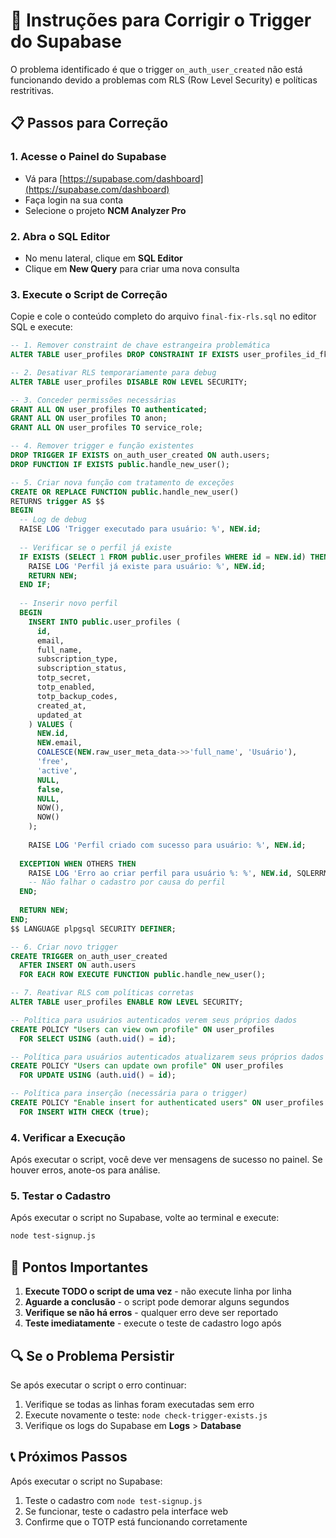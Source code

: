# 🔧 Instruções para Corrigir o Trigger do Supabase

O problema identificado é que o trigger `on_auth_user_created` não está funcionando devido a problemas com RLS (Row Level Security) e políticas restritivas.

## 📋 Passos para Correção

### 1. Acesse o Painel do Supabase
- Vá para [https://supabase.com/dashboard](https://supabase.com/dashboard)
- Faça login na sua conta
- Selecione o projeto **NCM Analyzer Pro**

### 2. Abra o SQL Editor
- No menu lateral, clique em **SQL Editor**
- Clique em **New Query** para criar uma nova consulta

### 3. Execute o Script de Correção
Copie e cole o conteúdo completo do arquivo `final-fix-rls.sql` no editor SQL e execute:

```sql
-- 1. Remover constraint de chave estrangeira problemática
ALTER TABLE user_profiles DROP CONSTRAINT IF EXISTS user_profiles_id_fkey;

-- 2. Desativar RLS temporariamente para debug
ALTER TABLE user_profiles DISABLE ROW LEVEL SECURITY;

-- 3. Conceder permissões necessárias
GRANT ALL ON user_profiles TO authenticated;
GRANT ALL ON user_profiles TO anon;
GRANT ALL ON user_profiles TO service_role;

-- 4. Remover trigger e função existentes
DROP TRIGGER IF EXISTS on_auth_user_created ON auth.users;
DROP FUNCTION IF EXISTS public.handle_new_user();

-- 5. Criar nova função com tratamento de exceções
CREATE OR REPLACE FUNCTION public.handle_new_user()
RETURNS trigger AS $$
BEGIN
  -- Log de debug
  RAISE LOG 'Trigger executado para usuário: %', NEW.id;
  
  -- Verificar se o perfil já existe
  IF EXISTS (SELECT 1 FROM public.user_profiles WHERE id = NEW.id) THEN
    RAISE LOG 'Perfil já existe para usuário: %', NEW.id;
    RETURN NEW;
  END IF;
  
  -- Inserir novo perfil
  BEGIN
    INSERT INTO public.user_profiles (
      id,
      email,
      full_name,
      subscription_type,
      subscription_status,
      totp_secret,
      totp_enabled,
      totp_backup_codes,
      created_at,
      updated_at
    ) VALUES (
      NEW.id,
      NEW.email,
      COALESCE(NEW.raw_user_meta_data->>'full_name', 'Usuário'),
      'free',
      'active',
      NULL,
      false,
      NULL,
      NOW(),
      NOW()
    );
    
    RAISE LOG 'Perfil criado com sucesso para usuário: %', NEW.id;
    
  EXCEPTION WHEN OTHERS THEN
    RAISE LOG 'Erro ao criar perfil para usuário %: %', NEW.id, SQLERRM;
    -- Não falhar o cadastro por causa do perfil
  END;
  
  RETURN NEW;
END;
$$ LANGUAGE plpgsql SECURITY DEFINER;

-- 6. Criar novo trigger
CREATE TRIGGER on_auth_user_created
  AFTER INSERT ON auth.users
  FOR EACH ROW EXECUTE FUNCTION public.handle_new_user();

-- 7. Reativar RLS com políticas corretas
ALTER TABLE user_profiles ENABLE ROW LEVEL SECURITY;

-- Política para usuários autenticados verem seus próprios dados
CREATE POLICY "Users can view own profile" ON user_profiles
  FOR SELECT USING (auth.uid() = id);

-- Política para usuários autenticados atualizarem seus próprios dados
CREATE POLICY "Users can update own profile" ON user_profiles
  FOR UPDATE USING (auth.uid() = id);

-- Política para inserção (necessária para o trigger)
CREATE POLICY "Enable insert for authenticated users" ON user_profiles
  FOR INSERT WITH CHECK (true);
```

### 4. Verificar a Execução
Após executar o script, você deve ver mensagens de sucesso no painel. Se houver erros, anote-os para análise.

### 5. Testar o Cadastro
Após executar o script no Supabase, volte ao terminal e execute:

```bash
node test-signup.js
```

## 🚨 Pontos Importantes

1. **Execute TODO o script de uma vez** - não execute linha por linha
2. **Aguarde a conclusão** - o script pode demorar alguns segundos
3. **Verifique se não há erros** - qualquer erro deve ser reportado
4. **Teste imediatamente** - execute o teste de cadastro logo após

## 🔍 Se o Problema Persistir

Se após executar o script o erro continuar:

1. Verifique se todas as linhas foram executadas sem erro
2. Execute novamente o teste: `node check-trigger-exists.js`
3. Verifique os logs do Supabase em **Logs** > **Database**

## 📞 Próximos Passos

Após executar o script no Supabase:
1. Teste o cadastro com `node test-signup.js`
2. Se funcionar, teste o cadastro pela interface web
3. Confirme que o TOTP está funcionando corretamente